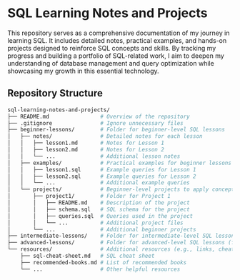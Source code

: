 # SQL Learning Notes and Projects

This repository serves as a comprehensive documentation of my journey in learning SQL. It includes detailed notes, practical examples, and hands-on projects designed to reinforce SQL concepts and skills. By tracking my progress and building a portfolio of SQL-related work, I aim to deepen my understanding of database management and query optimization while showcasing my growth in this essential technology.

## Repository Structure
```bash
sql-learning-notes-and-projects/
├── README.md                # Overview of the repository
├── .gitignore               # Ignore unnecessary files
├── beginner-lessons/        # Folder for beginner-level SQL lessons
│   ├── notes/               # Detailed notes for each lesson
│   │   ├── lesson1.md       # Notes for Lesson 1
│   │   ├── lesson2.md       # Notes for Lesson 2
│   │   └── ...              # Additional lesson notes
│   ├── examples/            # Practical examples for beginner lessons
│   │   ├── lesson1.sql      # Example queries for Lesson 1
│   │   ├── lesson2.sql      # Example queries for Lesson 2
│   │   └── ...              # Additional example queries
│   └── projects/            # Beginner-level projects to apply concepts
│       ├── project1/        # Folder for Project 1
│       │   ├── README.md    # Description of the project
│       │   ├── schema.sql   # SQL schema for the project
│       │   ├── queries.sql  # Queries used in the project
│       │   └── ...          # Additional project files
│       └── ...              # Additional beginner projects
├── intermediate-lessons/    # Folder for intermediate-level SQL lessons (future)
├── advanced-lessons/        # Folder for advanced-level SQL lessons (future)
└── resources/               # Additional resources (e.g., links, cheat sheets)
    ├── sql-cheat-sheet.md   # SQL cheat sheet
    ├── recommended-books.md # List of recommended books
    └── ...                  # Other helpful resources
```